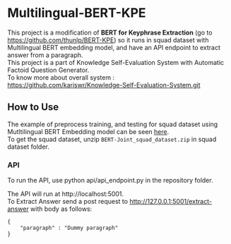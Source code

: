 # **Multilingual-BERT-KPE** 

This project is a modification of **BERT for Keyphrase Extraction** (go to https://github.com/thunlp/BERT-KPE) so it runs in squad dataset with Multilingual BERT embedding model, and have an API endpoint to extract answer from a paragraph.\
This project is a part of Knowledge Self-Evaluation System with Automatic Factoid Question Generator.\
To know more about overall system : https://github.com/kariswr/Knowledge-Self-Evaluation-System.git

## How to Use

The example of preprocess training, and testing for squad dataset using Mutltilingual BERT Embedding model can be seen [here](https://github.com/kariswr/Multilingual-BERT-KPE/blob/master/notebook/Train%20Multilingual%20BERT-KPE%20All%20Epoch.ipynb).\
To get the squad dataset, unzip `BERT-Joint_squad_dataset.zip` in squad dataset folder.

### API

To run the API, use python api/api_endpoint.py in the repository folder.

The API will run at http://localhost:5001. \
To Extract Answer send a post request to  http://127.0.0.1:5001/extract-answer with body as follows:

```
{
    "paragraph" : "Dummy paragraph"
}
```

